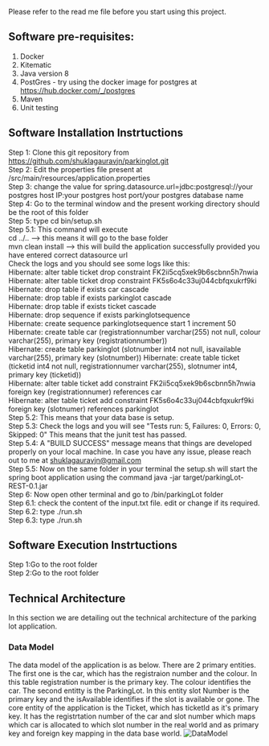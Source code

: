 Please refer to the read me file before you start using this project.
## Software pre-requisites:
1. Docker
2. Kitematic
3. Java version 8
4. PostGres - try using the docker image for postgres at https://hub.docker.com/_/postgres
5. Maven
6. Unit testing
## Software Installation Instrtuctions
Step 1: Clone this git repository from https://github.com/shuklagauravjn/parkinglot.git <br />
Step 2: Edit the properties file present at /src/main/resources/application.properties <br />
Step 3: change the value for spring.datasource.url=jdbc:postgresql://your postgres host IP:your postgres host port/your postgres database name <br />
Step 4: Go to the terminal window and the present working directory should be the root of this folder <br />
Step 5: type cd bin/setup.sh <br />
Step 5.1: This command will execute <br/>
 cd ../.. --> this means it will go to the base folder<br />
 mvn clean install --> this will build the application successfully provided you have entered correct datasource url <br />
  Check the logs and you should see some logs like this:<br />
  Hibernate: alter table ticket drop constraint FK2ii5cq5xek9b6scbnn5h7nwia <br />
  Hibernate: alter table ticket drop constraint FK5s6o4c33uj044cbfqxukrf9ki <br />
  Hibernate: drop table if exists car cascade <br />
  Hibernate: drop table if exists parkinglot cascade <br />
  Hibernate: drop table if exists ticket cascade <br />
  Hibernate: drop sequence if exists parkinglotsequence <br />
  Hibernate: create sequence parkinglotsequence start 1 increment 50 <br />
  Hibernate: create table car (registrationnumber varchar(255) not null, colour varchar(255), primary key (registrationnumber)) <br />
  Hibernate: create table parkinglot (slotnumber int4 not null, isavailable varchar(255), primary key (slotnumber))
  Hibernate: create table ticket (ticketid int4 not null, registrationnumer varchar(255), slotnumer int4, primary key (ticketid)) <br />
  Hibernate: alter table ticket add constraint FK2ii5cq5xek9b6scbnn5h7nwia foreign key (registrationnumer) references car <br />
  Hibernate: alter table ticket add constraint FK5s6o4c33uj044cbfqxukrf9ki foreign key (slotnumer) references parkinglot <br />
Step 5.2: This means that your data base is setup. <br />
Step 5.3: Check the logs and you will see "Tests run: 5, Failures: 0, Errors: 0, Skipped: 0" This means that the junit test has passed. <br />
Step 5.4: A "BUILD SUCCESS" message means that things are developed properly on your local machine. In case you have any issue, please reach out to me at shuklagauravjn@gmail.com <br />
Step 5.5: Now on the same folder in your terminal the setup.sh will start the spring boot application using the command java -jar target/parkingLot-REST-0.1.jar <br />
Step 6: Now open other terminal and go to /bin/parkingLot folder<br />
Step 6.1: check the content of the input.txt file. edit or change if its required.<br />
Step 6.2: type ./run.sh<br />
Step 6.3: type ./run.sh<br />
## Software Execution Instrtuctions
Step 1:Go to the root folder<br />
Step 2:Go to the root folder<br />
## Technical Architecture
In this section we are detailing out the technical architecture of the parking lot application.
### Data Model
The data model of the application is as below. There are 2 primary entities. The first one is the car, which has the registraion number and the colour. In this table registration number is the primary key. The colour identifies the car. The second entitty is the ParkingLot. In this entity slot Number is the primary key and the isAvailable identifies if the slot is available or gone. The core entity of the application is the Ticket, which has ticketId as it's primary key. It has the registrtation number of the car and slot number which maps which car is allocated to which slot number in the real world and as primary key and foreign key mapping in the data base world.
![DataModel](https://user-images.githubusercontent.com/5292311/59014901-5d495800-885b-11e9-99c4-6098aded2823.png)
